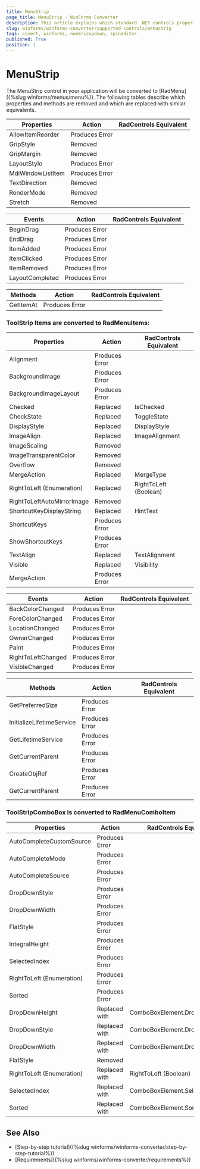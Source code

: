 ```yaml
---
title: MenuStrip
page_title: MenuStrip - WinForms Converter
description: This article explains which standard .NET controls properties are removed and which are replaced with similar equivalents. 
slug: winforms/winforms-converter/supported-controls/menustrip
tags: covert, winforms, numericupdown, spineditor
published: True
position: 1
---
```


# MenuStrip

The MenuStrip control in your application will be converted to [RadMenu]({%slug winforms/menus/menu%}). The following tables describe which properties and methods are removed and which are replaced with similar equivalents.

|Properties|Action|RadControls Equivalent|
|---|---|---|
|AllowItemReorder|Produces Error||
|GripStyle|Removed|   |
|GripMargin|Removed|   |
|LayoutStyle|Produces Error|   |
|MdiWindowListItem|Produces Error|   |
|TextDirection|Removed|   |
|RenderMode|Removed|   |
|Stretch|Removed|   |

|Events|Action|RadControls Equivalent|
|---|---|---|
|BeginDrag|Produces Error|   |
|EndDrag|Produces Error|   |
|ItemAdded|Produces Error|   |
|ItemClicked|Produces Error| |
|ItemRemoved|Produces Error| |
|LayoutCompleted|Produces Error| |

|Methods|Action|RadControls Equivalent|
|---|---|---|
|GetItemAt|Produces Error|   |

### ToolStrip Items are converted to __RadMenuItems__:

|Properties|Action|RadControls Equivalent|
|---|---|---|
|Alignment|Produces Error|   |
|BackgroundImage|Produces Error|   |
|BackgroundImageLayout|Produces Error|   |
|Checked|Replaced|IsChecked|
|CheckState|Replaced|ToggleState|
|DisplayStyle|Replaced|DisplayStyle|
|ImageAlign|Replaced|ImageAlignment|
|ImageScaling|Removed| |
|ImageTransparentColor|Removed| |
|Overflow|Removed | |
|MergeAction|Replaced|MergeType|
|RightToLeft (Enumeration)|Replaced|RightToLeft (Boolean)|
|RightToLeftAutoMirrorImage|Removed| |
|ShortcutKeyDisplayString|Replaced|HintText|
|ShortcutKeys|Produces Error| |
|ShowShortcutKeys|Produces Error||
|TextAlign|Replaced|TextAlignment|
|Visible|Replaced|Visibility|
|MergeAction|Produces Error|   |

|Events|Action|RadControls Equivalent|
|---|---|---|
|BackColorChanged|Produces Error|   |
|ForeColorChanged|Produces Error|   |
|LocationChanged|Produces Error|   |
|OwnerChanged|Produces Error| |
|Paint|Produces Error| |
|RightToLeftChanged|Produces Error| |
|VisibleChanged|Produces Error| |


|Methods|Action|RadControls Equivalent|
|---|---|---|
|GetPreferredSize|Produces Error|   |
|InitializeLifetimeService|Produces Error|   |
|GetLifetimeService|Produces Error|   |
|GetCurrentParent|Produces Error| |
|CreateObjRef|Produces Error| |
|GetCurrentParent|Produces Error| |

### ToolStripComboBox is converted to RadMenuComboItem

|Properties|Action|RadControls Equivalent|
|---|---|---|
|AutoCompleteCustomSource|Produces Error|   |
|AutoCompleteMode|Produces Error|   |
|AutoCompleteSource|Produces Error|   |
|DropDownStyle|Produces Error| |
|DropDownWidth|Produces Error| |
|FlatStyle|Produces Error| |
|IntegralHeight|Produces Error|   |
|SelectedIndex|Produces Error| |
|RightToLeft (Enumeration)|Produces Error| |
|Sorted|Produces Error| |
|DropDownHeight|Replaced with |ComboBoxElement.DropDownHeight|
|DropDownStyle|Replaced with |ComboBoxElement.DropDownStyle|
|DropDownWidth|Replaced with |ComboBoxElement.DropDownWidth|
|FlatStyle|Removed| |
|RightToLeft (Enumeration)|Replaced with |RightToLeft (Boolean)|
|SelectedIndex|Replaced with |ComboBoxElement.SelectedIndex|
|Sorted|Replaced with |ComboBoxElement.SortStyle|

## See Also

* [Step-by-step tutorial]({%slug winforms/winforms-converter/step-by-step-tutorial%})
* [Requirements]({%slug winforms/winforms-converter/requirements%})
